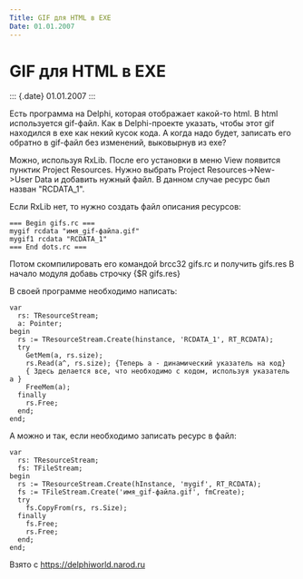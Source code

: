 ```yaml
---
Title: GIF для HTML в EXE
Date: 01.01.2007
---
```



GIF для HTML в EXE
==================

::: {.date}
01.01.2007
:::

Есть программа на Delphi, котоpая отображает какой-то html. В html
используется gif-файл. Как в Delphi-пpоекте указать, чтобы этот gif
находился в exe как некий кусок кода. А когда надо будет, записать его
обратно в gif-файл без изменений, выковырнув из exe?

Можно, используя RxLib. После его установки в меню View появится пунктик
Project Resources. Hужно выбрать Project Resources-\>New-\>User Data и
добавить нужный файл. В данном случае ресурс был назван \"RCDATA\_1\".

Если RxLib нет, то нужно создать файл описания ресурсов:

    === Begin gifs.rc ===
    mygif rcdata "имя_gif-файла.gif"
    mygif1 rcdata "RCDATA_1"
    === End dots.rc ===

Потом скомпилировать его командой brcc32 gifs.rc и получить gifs.res В
начало модуля добавь строчку {\$R gifs.res}

В своей программе необходимо написать:

    var
      rs: TResourceStream;
      a: Pointer;
    begin
      rs := TResourceStream.Create(hinstance, 'RCDATA_1', RT_RCDATA);
      try
        GetMem(a, rs.size);
        rs.Read(a^, rs.size); {Теперь a - динамический указатель на код}
        { Здесь делается все, что необходимо с кодом, используя указатель a }
        FreeMem(a);
      finally
        rs.Free;
      end;
    end;

А можно и так, если необходимо записать ресурс в файл:

    var
      rs: TResourceStream;
      fs: TFileStream;
    begin
      rs := TResourceStream.Create(hInstance, 'mygif', RT_RCDATA);
      fs := TFileStream.Create('имя_gif-файла.gif', fmCreate);
      try
        fs.CopyFrom(rs, rs.Size);
      finally
        fs.Free;
        rs.Free;
      end;
    end;

Взято с <https://delphiworld.narod.ru>
